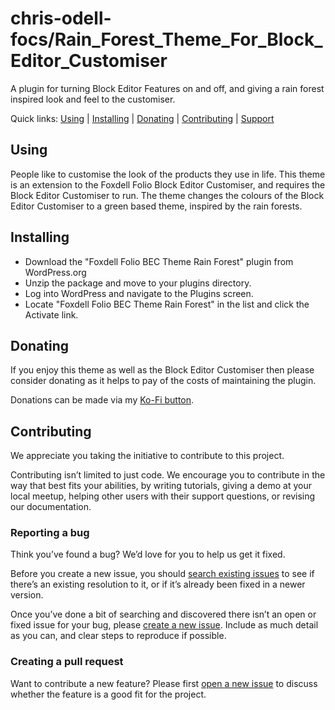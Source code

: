 chris-odell-focs/Rain_Forest_Theme_For_Block_Editor_Customiser
========================================

A plugin for turning Block Editor Features on and off, and giving a rain forest inspired look and feel to the customiser.

Quick links: [Using](#using) | [Installing](#installing) | [Donating](#donating) | [Contributing](#contributing) | [Support](#support)

## Using

People like to customise the look of the products they use in life. This theme is an extension to the
Foxdell Folio Block Editor Customiser, and requires the Block Editor Customiser to run. The theme changes
the colours of the Block Editor Customiser to a green based theme, inspired by the rain forests.

## Installing

* Download the "Foxdell Folio BEC Theme Rain Forest" plugin from WordPress.org
* Unzip the package and move to your plugins directory.
* Log into WordPress and navigate to the Plugins screen.
* Locate "Foxdell Folio BEC Theme Rain Forest" in the list and click the Activate link.

## Donating

If you enjoy this theme as well as the Block Editor Customiser then please consider donating as it helps
to pay of the costs of maintaining the plugin.

Donations can be made via my [Ko-Fi button](https://ko-fi.com/chrisodell).

## Contributing

We appreciate you taking the initiative to contribute to this project.

Contributing isn’t limited to just code. We encourage you to contribute in the way that best fits your abilities, by writing tutorials, giving a demo at your local meetup, helping other users with their support questions, or revising our documentation.


### Reporting a bug

Think you’ve found a bug? We’d love for you to help us get it fixed.

Before you create a new issue, you should [search existing issues](https://github.com/chris-odell-focs/Rain_Forest_Theme_For_Block_Editor_Customiser/issues) to see if there’s an existing resolution to it, or if it’s already been fixed in a newer version.

Once you’ve done a bit of searching and discovered there isn’t an open or fixed issue for your bug, please [create a new issue](https://github.com/chris-odell-focs/Rain_Forest_Theme_For_Block_Editor_Customiser/issues/new). Include as much detail as you can, and clear steps to reproduce if possible.

### Creating a pull request

Want to contribute a new feature? Please first [open a new issue](https://github.com/chris-odell-focs/Rain_Forest_Theme_For_Block_Editor_Customiser/issues/new) to discuss whether the feature is a good fit for the project.
